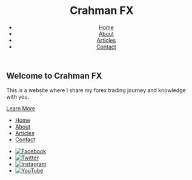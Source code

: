 <!DOCTYPE html>
<html lang="en">
<head>
    <meta charset="UTF-8">
    <meta name="viewport" content="width=device-width, initial-scale=1.0">
    <meta http-equiv="X-UA-Compatible" content="ie=edge">
    <title>Crahman FX - Home</title>
    <!-- Link to the CSS file -->
    <link rel="stylesheet" href="style.css">
</head>
<body>
    <!-- Header with the website name and a menu -->
    <header>
        <div class="container">
            <h1 class="logo">Crahman FX</h1>
            <nav class="menu">
                <ul>
                    <li><a href="index.html" class="active">Home</a></li>
                    <li><a href="about.html">About</a></li>
                    <li><a href="articles.html">Articles</a></li>
                    <li><a href="contact.html">Contact</a></li>
                </ul>
            </nav>
        </div>
    </header>
    <!-- Banner with a welcome message and a call to action button -->
    <section class="banner">
        <div class="container">
            <h2>Welcome to Crahman FX</h2>
            <p>This is a website where I share my forex trading journey and knowledge with you.</p>
            <a href="about.html" class="btn">Learn More</a>
        </div>
    </section>
    <!-- Footer with some links and social media icons -->
    <footer>
        <div class="container">
            <div class="links">
                <ul>
                    <li><a href="index.html">Home</a></li>
                    <li><a href="about.html">About</a></li>
                    <li><a href="articles.html">Articles</a></li>
                    <li><a href="contact.html">Contact</a></li>
                </ul>
            </div>
            <div class="social">
                <ul>
                    <li><a href="#"><img src="facebook.png" alt="Facebook"></a></li>
                    <li><a href="#"><img src="twitter.png" alt="Twitter"></a></li>
                    <li><a href="#"><img src="instagram.png" alt="Instagram"></a></li>
                    <li><a href="#"><img src="youtube.png" alt="YouTube"></a></li>
                </ul>
            </div>
        </div>
    </footer>
    <!-- Link to the JavaScript file -->
    <script src="script.js"></script>
</body>
</html>
